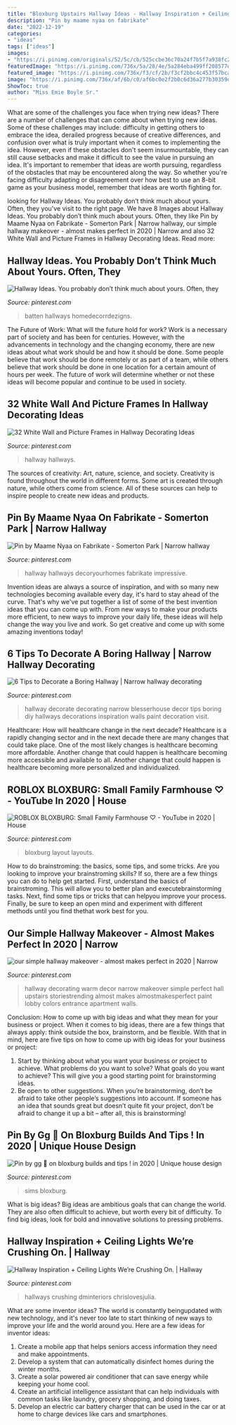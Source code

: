 ```yaml
---
title: "Bloxburg Upstairs Hallway Ideas - Hallway Inspiration + Ceiling Lights We’re Crushing On."
description: "Pin by maame nyaa on fabrikate"
date: "2022-12-19"
categories:
- "ideas"
tags: ["ideas"]
images:
- "https://i.pinimg.com/originals/52/5c/cb/525ccbe36c70a24f7b5f7a938fc2e4dc.jpg"
featuredImage: "https://i.pinimg.com/736x/5a/28/4e/5a284eba499ff208577d2a1deee98935.jpg"
featured_image: "https://i.pinimg.com/736x/f3/cf/2b/f3cf2bbc4c453f57bca583c704f6f3c6.jpg"
image: "https://i.pinimg.com/736x/af/6b/c0/af6bc0e2f2b0c6d36a277b30359d174a.jpg"
ShowToc: true
author: "Miss Emie Boyle Sr."
---
```



What are some of the challenges you face when trying new ideas?
There are a number of challenges that can come about when trying new ideas. Some of these challenges may include: difficulty in getting others to embrace the idea, derailed progress because of creative differences, and confusion over what is truly important when it comes to implementing the idea. However, even if these obstacles don't seem insurmountable, they can still cause setbacks and make it difficult to see the value in pursuing an idea. It's important to remember that ideas are worth pursuing, regardless of the obstacles that may be encountered along the way. So whether you're facing difficulty adapting or disagreement over how best to use an 8-bit game as your business model, remember that ideas are worth fighting for.

	

		
looking for Hallway Ideas. You probably don’t think much about yours. Often, they you've visit to the right page. We have 8 Images about Hallway Ideas. You probably don’t think much about yours. Often, they like Pin by Maame Nyaa on Fabrikate - Somerton Park | Narrow hallway, our simple hallway makeover - almost makes perfect in 2020 | Narrow and also 32 White Wall and Picture Frames in Hallway Decorating Ideas. Read more:
		
    
## Hallway Ideas. You Probably Don’t Think Much About Yours. Often, They

<img loading=lazy src="https://i.pinimg.com/originals/c7/e4/bb/c7e4bb4e8c1d78bdfd77bf52caac5e22.jpg" onerror="this.onerror=null;this.src='https://tse2.mm.bing.net/th?id=OIP.ga-v1RFO6SbbK0JFiXJoxAHaJ6&amp;pid=15.1';" alt="Hallway Ideas. You probably don’t think much about yours. Often, they">

_Source: pinterest.com_

>batten hallways homedecorrdezigns. 

	

The Future of Work: What will the future hold for work?
Work is a necessary part of society and has been for centuries. However, with the advancements in technology and the changing economy, there are new ideas about what work should be and how it should be done. Some people believe that work should be done remotely or as part of a team, while others believe that work should be done in one location for a certain amount of hours per week. The future of work will determine whether or not these ideas will become popular and continue to be used in society.

    
## 32 White Wall And Picture Frames In Hallway Decorating Ideas

<img loading=lazy src="https://i.pinimg.com/736x/f3/cf/2b/f3cf2bbc4c453f57bca583c704f6f3c6.jpg" onerror="this.onerror=null;this.src='https://tse1.mm.bing.net/th?id=OIP.ZR0O4AO3XKg_P1gaCglvBAHaJ_&amp;pid=15.1';" alt="32 White Wall and Picture Frames in Hallway Decorating Ideas">

_Source: pinterest.com_

>hallway hallways. 

	

The sources of creativity: Art, nature, science, and society.
Creativity is found throughout the world in different forms. Some art is created through nature, while others come from science. All of these sources can help to inspire people to create new ideas and products.

    
## Pin By Maame Nyaa On Fabrikate - Somerton Park | Narrow Hallway

<img loading=lazy src="https://i.pinimg.com/originals/a6/cd/a3/a6cda39f2846bbf6ed1baff36c1a5b8d.jpg" onerror="this.onerror=null;this.src='https://tse3.mm.bing.net/th?id=OIP.LFvaXnMc2n2-e7F_442A7wHaLG&amp;pid=15.1';" alt="Pin by Maame Nyaa on Fabrikate - Somerton Park | Narrow hallway">

_Source: pinterest.com_

>hallway hallways decoryourhomes fabrikate impressive. 

	

Invention ideas are always a source of inspiration, and with so many new technologies becoming available every day, it's hard to stay ahead of the curve. That's why we've put together a list of some of the best invention ideas that you can come up with. From new ways to make your products more efficient, to new ways to improve your daily life, these ideas will help change the way you live and work. So get creative and come up with some amazing inventions today!

    
## 6 Tips To Decorate A Boring Hallway | Narrow Hallway Decorating

<img loading=lazy src="https://i.pinimg.com/736x/12/5e/38/125e3895087428e7cef8c677cc0101a8.jpg" onerror="this.onerror=null;this.src='https://tse1.mm.bing.net/th?id=OIP.tEXiM-H9hoBZtbBFHWbfTgHaMl&amp;pid=15.1';" alt="6 Tips to Decorate a Boring Hallway | Narrow hallway decorating">

_Source: pinterest.com_

>hallway decorate decorating narrow blesserhouse decor tips boring diy hallways decorations inspiration walls paint decoration visit. 

	

Healthcare: How will healthcare change in the next decade?
Healthcare is a rapidly changing sector and in the next decade there are many changes that could take place. One of the most likely changes is healthcare becoming more affordable. Another change that could happen is healthcare becoming more accessible and available to all. Another change that could happen is healthcare becoming more personalized and individualized.

    
## ROBLOX BLOXBURG: Small Family Farmhouse ♡ - YouTube In 2020 | House

<img loading=lazy src="https://i.pinimg.com/736x/5a/28/4e/5a284eba499ff208577d2a1deee98935.jpg" onerror="this.onerror=null;this.src='https://tse1.mm.bing.net/th?id=OIP.RI063sWmUx8MMlyD7vctjAHaFj&amp;pid=15.1';" alt="ROBLOX BLOXBURG: Small Family Farmhouse ♡ - YouTube in 2020 | House">

_Source: pinterest.com_

>bloxburg layout layouts. 

	

How to do brainstroming: the basics, some tips, and some tricks.
Are you looking to improve your brainstroming skills? If so, there are a few things you can do to help get started. First, understand the basics of brainstroming. This will allow you to better plan and executebrainstorming tasks. Next, find some tips or tricks that can helpyou improve your process. Finally, be sure to keep an open mind and experiment with different methods until you find thethat work best for you.

    
## Our Simple Hallway Makeover - Almost Makes Perfect In 2020 | Narrow

<img loading=lazy src="https://i.pinimg.com/originals/52/5c/cb/525ccbe36c70a24f7b5f7a938fc2e4dc.jpg" onerror="this.onerror=null;this.src='https://tse4.mm.bing.net/th?id=OIP.sm6iIKMOmN2vARqYgtGZGgHaJ4&amp;pid=15.1';" alt="our simple hallway makeover - almost makes perfect in 2020 | Narrow">

_Source: pinterest.com_

>hallway decorating warm decor narrow makeover simple perfect hall upstairs storiestrending almost makes almostmakesperfect paint lobby colors entrance apartment walls. 

	

Conclusion: How to come up with big ideas and what they mean for your business or project.
When it comes to big ideas, there are a few things that always apply: think outside the box, brainstorm, and be flexible. With that in mind, here are five tips on how to come up with big ideas for your business or project: 
1. Start by thinking about what you want your business or project to achieve. What problems do you want to solve? What goals do you want to achieve? This will give you a good starting point for brainstorming ideas. 
2. Be open to other suggestions. When you’re brainstorming, don’t be afraid to take other people’s suggestions into account. If someone has an idea that sounds great but doesn’t quite fit your project, don’t be afraid to change it up a bit – after all, this is brainstorming! 

    
## Pin By Gg 🧁 On Bloxburg Builds And Tips ! In 2020 | Unique House Design

<img loading=lazy src="https://i.pinimg.com/736x/af/6b/c0/af6bc0e2f2b0c6d36a277b30359d174a.jpg" onerror="this.onerror=null;this.src='https://tse4.mm.bing.net/th?id=OIP.EpumxF1W5BJqksLsbFwldQHaD2&amp;pid=15.1';" alt="Pin by gg 🧁 on bloxburg builds and tips ! in 2020 | Unique house design">

_Source: pinterest.com_

>sims bloxburg. 

	

What is big ideas?
Big ideas are ambitious goals that can change the world. They are also often difficult to achieve, but worth every bit of difficulty. To find big ideas, look for bold and innovative solutions to pressing problems.

    
## Hallway Inspiration + Ceiling Lights We’re Crushing On. | Hallway

<img loading=lazy src="https://i.pinimg.com/736x/d8/9c/7c/d89c7cd160f7147b9db8be55f22e77d0.jpg" onerror="this.onerror=null;this.src='https://tse1.mm.bing.net/th?id=OIP.j7gITUF0V1gdUr4c7rEnxQHaJA&amp;pid=15.1';" alt="Hallway Inspiration + Ceiling Lights We’re Crushing On. | Hallway">

_Source: pinterest.com_

>hallways crushing dminteriors chrislovesjulia. 

	

What are some inventor ideas?
The world is constantly beingupdated with new technology, and it's never too late to start thinking of new ways to improve your life and the world around you. Here are a few ideas for inventor ideas: 
1. Create a mobile app that helps seniors access information they need and make appointments. 
2. Develop a system that can automatically disinfect homes during the winter months. 
3. Create a solar powered air conditioner that can save energy while keeping your home cool. 
4. Create an artificial intelligence assistant that can help individuals with common tasks like laundry, grocery shopping, and doing taxes. 
5. Develop an electric car battery charger that can be used in the car or at home to charge devices like cars and smartphones.

